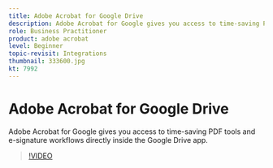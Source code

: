 ```yaml
---
title: Adobe Acrobat for Google Drive
description: Adobe Acrobat for Google gives you access to time-saving PDF tools and e-signature workflows directly inside the Google Drive app
role: Business Practitioner
product: adobe acrobat
level: Beginner
topic-revisit: Integrations
thumbnail: 333600.jpg
kt: 7992
---
```

# Adobe Acrobat for Google Drive

Adobe Acrobat for Google gives you access to time-saving PDF tools and e-signature workflows directly inside the Google Drive app.

>[!VIDEO](https://video.tv.adobe.com/v/333600?hidetitle=true)
